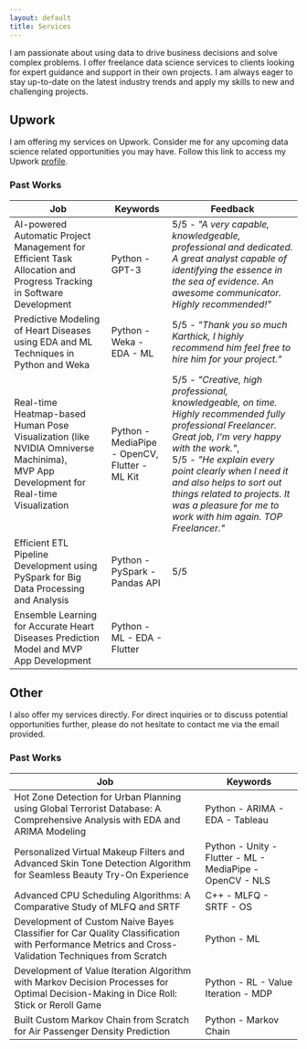 ```yaml
---
layout: default
title: Services
---
```


I am passionate about using data to drive business decisions and solve complex problems. I offer freelance data science services to clients looking for expert guidance and support in their own projects. I am always eager to stay up-to-date on the latest industry trends and apply my skills to new and challenging projects.

## Upwork

I am offering my services on Upwork. Consider me for any upcoming data science related opportunities you may have. Follow this link to access my Upwork [profile](https://www.upwork.com/freelancers/~0175f9f6e6fd768e2f).

### Past Works

| Job                                                                                                                                      | Keywords                                           | Feedback                                                                                                                                                                                                                                                                                                                                        |
| ---------------------------------------------------------------------------------------------------------------------------------------- | -------------------------------------------------- | ----------------------------------------------------------------------------------------------------------------------------------------------------------------------------------------------------------------------------------------------------------------------------------------------------------------------------------------------- |
| AI-powered Automatic Project Management for Efficient Task Allocation and Progress Tracking in Software Development                      | Python - GPT-3                                     | 5/5 - _"A very capable, knowledgeable, professional and dedicated. A great analyst capable of identifying the essence in the sea of evidence. An awesome communicator. Highly recommended!"_                                                                                                                                                    |
| Predictive Modeling of Heart Diseases using EDA and ML Techniques in Python and Weka                                                     | Python - Weka - EDA - ML                           | 5/5 - _"Thank you so much Karthick, I highly recommend him feel free to hire him for your project."_                                                                                                                                                                                                                                            |
| Real-time Heatmap-based Human Pose Visualization (like NVIDIA Omniverse Machinima), <br> MVP App Development for Real-time Visualization | Python - MediaPipe - OpenCV, <br> Flutter - ML Kit | 5/5 - _"Creative, high professional, knowledgeable, on time. Highly recommended fully professional Freelancer. Great job, I'm very happy with the work."_, <br> 5/5 - _"He explain every point clearly when I need it and also helps to sort out things related to projects. It was a pleasure for me to work with him again. TOP Freelancer."_ |
| Efficient ETL Pipeline Development using PySpark for Big Data Processing and Analysis                                                    | Python - PySpark - Pandas API                      | 5/5                                                                                                                                                                                                                                                                                                                                             |
| Ensemble Learning for Accurate Heart Diseases Prediction Model and MVP App Development                                                   | Python - ML - EDA - Flutter                        |                                                                                                                                                                                                                                                                                                                                                 |

## Other

I also offer my services directly. For direct inquiries or to discuss potential opportunities further, please do not hesitate to contact me via the email provided.

### Past Works

| Job                                                                                                                                               | Keywords                                                 |
| ------------------------------------------------------------------------------------------------------------------------------------------------- | -------------------------------------------------------- |
| Hot Zone Detection for Urban Planning using Global Terrorist Database: A Comprehensive Analysis with EDA and ARIMA Modeling                       | Python - ARIMA - EDA - Tableau                           |
| Personalized Virtual Makeup Filters and Advanced Skin Tone Detection Algorithm for Seamless Beauty Try-On Experience                              | Python - Unity - Flutter - ML - MediaPipe - OpenCV - NLS |
| Advanced CPU Scheduling Algorithms: A Comparative Study of MLFQ and SRTF                                                                          | C++ - MLFQ - SRTF - OS                                   |
| Development of Custom Naive Bayes Classifier for Car Quality Classification with Performance Metrics and Cross-Validation Techniques from Scratch | Python - ML                                              |
| Development of Value Iteration Algorithm with Markov Decision Processes for Optimal Decision-Making in Dice Roll: Stick or Reroll Game            | Python - RL - Value Iteration - MDP                      |
| Built Custom Markov Chain from Scratch for Air Passenger Density Prediction                                                                       | Python - Markov Chain                                    |
